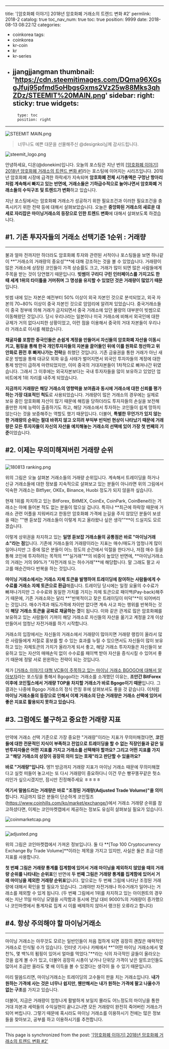 
---
title: '[암호화폐 이야기] 2018년 암호화폐 거래소의 트렌드 변화 #2'
permlink: 2018-2
catalog: true
toc_nav_num: true
toc: true
position: 9999
date: 2018-08-13 08:22:12
categories:
- coinkorea
tags:
- coinkorea
- kr-coin
- kr
- kr-series
- jjangjjangman
thumbnail: 'https://cdn.steemitimages.com/DQma96XGsgJfuj95pfmd5oHbgsGxms2Vz25w88Mks3qhZDz/STEEMIT%20MAIN.png'
sidebar:
    right:
        sticky: true
widgets:
    -
        type: toc
        position: right
---


![STEEMIT MAIN.png](https://cdn.steemitimages.com/DQma96XGsgJfuj95pfmd5oHbgsGxms2Vz25w88Mks3qhZDz/STEEMIT%20MAIN.png)

> 너무나도 예쁜 대문을 선물해주신 @designkoi님께 감사드립니다.

![steemit_logo.png](https://cdn.steemitimages.com/DQmaZsenPDf5Qn5nJzDZNkVg1aCQUyXNwqwK1fk8qe4jhKa/steemit_logo.png)




안녕하세요, 디온(@donekim)입니다. 오늘의 포스팅은 지난 번의 [[암호화폐 이야기] 2018년 암호화폐 거래소의 트렌드 변화 #1](https://steemit.com/coinkorea/@donekim/2018-1)라는 포스팅에 이어지는 시리즈입니다. 2018년 암호화폐 시장에 급격한 하락세가 지속되며 **암호화폐 전체 시가총액은 구멍난 항아리처럼 계속해서 빠지고 있는 반면에, 거래소들은 기하급수적으로 늘어나면서 암호화폐 거래소들의 수익구조 및 트렌드가 변화**하고 있습니다. 

지난 포스팅에서는 암호화폐 거래소가 성공하기 위한 필요조건과 이러한 필요조건을 충족시키기 위한 전략 등에 대해서 살펴보았습니다. 오늘은 **중앙화된 거래소의 새로운 대세로 자리잡은 마이닝거래소의 등장으로 인한 트렌드 변화**에 대해서 살펴보도록 하겠습니다. 



## #1. 기존 투자자들의 거래소 선택기준 1순위 : 거래량

------

불과 얼마 전까지만 하더라도 암호화폐 투자와 관련된 서적이나 포스팅들을 보면 하나같이 **"거래소의 거래량의 중요성"**에 대해 강조하는 것을 볼 수 있었습니다. 거래량이 많은 거래소에 상장된 코인들이 가격 상승률도 크고, 거래가 많이 되면 많은 사람들에게 주목을 받는 것이 당연했기 때문입니다. **빗썸이 구리디 구린 인터페이스를 가지고도 한 때 세계 1위의 타이틀을 거머쥐며 그 명성을 유지할 수 있었던 것은 거래량이 많았기 때문**입니다. 

빗썸 내에 있는 자본은 예전부터 50% 이상이 외국 자본인 것으로 분석되었고, 외국 자본의 70~80% 이상이 중국 자본인 것으로 암암리에 알려져 있었습니다. 중국거래소들이 중국 정부에 의해 거래가 금지되면서 중국 거래소에 있던 물량의 대부분이 빗썸으로 이동해왔던 것입니다. 당시 우리나라는 일본이나 미국 거래소에 비해서 외국인에 대한 규제가 거의 없다시피한 상황이었고, 이런 점을 이용해서 중국의 거대 자본들이 우리나라 거래소로 이사를 해왔습니다. 

**채굴자를 포함한 중국인들은 손쉽게 계정을 만들어서 자신들의 암호화폐 자산을 이동시키고, 펌핑을 통해 한국 개인투자자들의 자본을 끌어들인 뒤에 이를 원화로 청산하고 위안화로 환전 후 빠져나가는 전략**을 취했던 것입니다. 기존 금융권을 통한 거래가 아닌 새로운 방법을 통해 대규모 외화 유출 사태가 벌어지면서 외국인 투자자들의 계정에 대한 통제 방안이 급하게 마련되었지만, 이미 중국의 거대자본들이 1차적으로 빠져나간 뒤였습니다. 그래서 그 이후에는 외국자본보다는 국내 투자자들을 많이 보유하고 있었던 업비트에게 1위 자리를 내주게 되었습니다.

**지금까지 거래량은 해당 거래소의 영향력을 보여줌과 동시에 거래소에 대한 신뢰를 평가하는 가장 대표적인 척도**로 사용되었습니다. 거래량이 많은 거래소의 경우에는 실제로 보유 중인 암호화폐 자산이 많기 때문에 해킹을 당하더라도 투자자들의 손실을 보전해 줄만한 자체 능력이 출중하기도 하고, 해당 거래소에서 투자하는 코인들이 쉽게 망하지 않는다는 것을 보증해주는 역할도 했기 때문입니다. 더불어, **특별한 무언가가 있지 않는 한 거래량의 순위는 절대 바뀌지 않고 오히려 부익부 빈익빈 현상이 나타났기 때문에 거래량은 모든 투자자들이 자신의 자산을 예치해놓는 거래소의 선택에 있어 가장 첫 번째의 기준**이었습니다.



## #2. 이제는 무의미해져버린 거래량 순위

------

![180813 ranking.png](https://cdn.steemitimages.com/DQmP3NcjcAkbojjLb9sD6b6nQ6kYmAiqtMADsUKyAyeuUR7/180813%20ranking.png)

위의 그림은 오늘 살펴본 거래소들의 거래량 순위입니다. 계속해서 트레이딩을 하거나 신규 거래소들에 대한 정보를 지속적으로 살펴보고 있는 분들이 아니라면 위의 그림에서 익숙한 거래소는 Bitflyer, OKEx, Binance, Huobi 정도가 되지 않을까 싶습니다. 

현재 1위를 차지하고 있는 BitForex, BitMEX, CoinEx, CoinPark, CoinBene라는 거래소는 아예 들어본 적도 없는 분들이 많으실 겁니다. 특히나 **최근에 하락장 때문에 거래소 관련 어플을 지워버리고 한동안 암호화폐 가격에 눈길을 주지 않았던 분들이 보셨을 때는 ""왠 듣보잡 거래소들이 이렇게 치고 올라왔나 싶은 생각""**이 드실지도 모르겠습니다. 

이렇게 상위권을 차지하고 있는 **일명 듣보잡 거래소들의 공통점은 바로 "마이닝거래소"라는 점**입니다. 기존에 거래소들의 거래량이라는 지표는 매수/매도가 엄청나게 많이 일어나지만 그 중에 많은 분들이 어느 정도의 순간에서 익절을 한다거나, 저점 매수 등을 통해 코인에 투자하려는 목적의 **"실거래"**의 비중이 높았던 반면에, **마이닝거래소의 거래는 거의 99%가 "자전거래 또는 허수거래"**에 해당합니다. 말 그래도 팔고 사고를 매순간마다 반복을 하는 것입니다. 

**마이닝 거래소에서는 거래소 자체 토큰을 발행하여 트레이딩에 참여하는 사람들에게 수수료를 거래소 자체 토큰으로 환급**해줍니다. 트레이딩 당시에는 일정 요율의 수수료가 빠져나가지만 그 수수료와 동일한 가치를 가지는 자체 토큰으로 패이백(Pay-back)해주기 때문에, 기존 거래소와는 달리 **"반복적이고 잦은 트레이딩이 미덕"**이 되어버리는 것입니다. 매수가격과 매도가격에 차이만 없다면 계속 사고 파는 행위를 반복하는 것이 **해당 거래소 토큰을 공짜로 채굴하는 것**이 됩니다. 이와 같은 관게로 많은 암호화폐를 보유하고 있는 사람들이 기꺼이 해당 거래소로 자신들의 자산을 옮기고 계정을 2개 이상 만들어서 엄청난 자전거래를 하기 시작합니다. 

거래소의 입장에서는 자신들의 거래소에서 거래량이 많아지면 거래량 랭킹이 올라서 많은 사람들에게 저절로 홍보를 할 수 있는 효과를 누릴 수 있으면서도 자신들이 많이 보유하고 있는 자체토큰의 가치가 올라가게 되서 좋고, 해당 거래소 투자자들은 자신들이 보유하고 있는 자산의 매매손익 없이 수수료를 패이백 받아 자산을 증식시킬 수 있어서 좋기 때문에 정말 서로 윈윈하는 전략이 되는 것입니다. 

제가 [[거래소 이야기] 대형 VC들이 주목하고 있는 마이닝 거래소 BGOGO에 대해서 알아보자](https://steemit.com/coinkorea/@donekim/vc-bgogo)라는 포스팅을 통해서 Bgogo라는 거래소를 소개했던 이유는, **조만간 BitForex이후에 코인힐스에서 거래량 TOP을 차지할 거래소가 바로 Bgogo이기 때문**입니다. 그 결과는 나중에 Bgogo 거래소의 정식 런칭 후에 살펴보셔도 좋을 것 같습니다. 이처럼 **마이닝 거래소들의 등장으로 인해서 이제 거래소의 단순 거래량은 거래소 선택에 있어서 좋은 지표로 활용되지 못하고 있습니다.**





## #3. 그럼에도 불구하고 중요한 거래량 지표

------

만약에 거래소 선택 기준으로 가장 중요한 "거래량"이라는 지표가 무의미해졌다면, **코인들에 대한 전문적인 지식이 부족하고 전업으로 트레이딩을 할 수 없는 직장인들과 같은 일반투자자들은 어떤 지표를 가지고 거래소를 선택해야 할까요? 그리고 어떤 지표를 가지고 "해당 거래소의 상장이 굉장히 의미 있는 호재"라고 판단할 수 있을까요?**

**바로 "거래량"입니다.** 엥?! 방금까지 거래량 지표가 마이닝 거래소 때문에 무의미해졌다고 실컷 떠들어 놓고서는 또 다시 거래량이 중요하다니 이건 무슨 빵꾸똥꾸같은 헛소리인가 싶으시겠지만, 잠시만 진정해주세요 ㅎㅎㅎㅎ

**여기서 말씀드리는 거래량은 바로 "조정된 거래량(Adjusted Trade Volume)"을 의미**합니다. 지금까지 많은 분들이 단순하게 코인힐즈(https://www.coinhills.com/ko/market/exchange/)에서 거래소 거래량 순위를 참고하셨다면, 이제는 코인마켓캡에서 제공하는 정보도 유심히 살펴보실 필요가 있습니다. 


![coinmarketcap.png](https://cdn.steemitimages.com/DQmX1MJDSvuRovoJdgorwFpdDcmNxhTwa8U9umdXzcqED9c/coinmarketcap.png)

---

![adjusted.png](https://cdn.steemitimages.com/DQmbnRi6AZa48mcaRAANaU3EUyYp2DnpHe3EJYcjMFMpUak/adjusted.png)



위의 그림은 코인마켓캡에서 가져온 정보입니다. 둘 다 **[Top 100 Cryptocurrency Exchange By Trade Volume]**이라는 제목을 가지고 있지만, 사실은 둘은 조금 다른 지표를 사용합니다.

**첫 번째 그림은 거래량 통계를 집계함에 있어서 거래 마이닝을 제외하지 않았을 때의 거래량 순위를 나타내는 순위표**인 반면에 **두 번째 그림은 거래량 통계를 집계함에 있어서 거래 마이닝을 제외한 거래량 순위표**입니다. 앞으로는 두 번째 그림에 나타난 조정된 거래량에 대해서 확인을 할 필요가 있습니다. 그래야만 자전거래나 허수거래가 일어나는 거래소를 제외할 수 있게 됩니다. (두 번째 그림에서 1위를 차지하고 있는 아이퀀트의 경우에는 지난 11일 마이닝 모델을 시작함과 동시에 전날 대비 9000%의 거래량이 증가했으나 코인마켓에서 통계자료 집계 시 이를 배제하지 않아서 랭크된 오류라고 합니다)



## #4. 항상 주의해야 할 마이닝거래소

------

마이닝 거래소는 아무것도 모르는 일반인들이 처음 접하게 되면 굉장히 괜찮은 매력적인 거래소로 인식될 수가 있습니다. 인터넷 기사나 카페에서 **"어떤 마이닝 거래소에서 몇 천%, 몇 백%의 펌핑이 있어서 얼마를 먹었다."**라는 식의 자극적인 글들이 올라오는 것을 쉽게 볼 수가 있고, 더불어 굉장히 시총이 낮거나 단위당 가격이 낮은 알트코인들도 많아서 조금만 올라도 몇 배 이득을 볼 수 있겠다는 생각이 들 수 있기 때문입니다.

미리 말씀드리면, 마이닝거래소는 트레이딩의 고수들이 판을 치는 거래소입니다. **내가 원하는 가격에 사는 것은 너무나 쉽지만, 웬만해서는 내가 원하는 가격에 팔고 나올수가 없는 구조**를 가지고 있습니다. 

더불어, 지금은 거래량이 엄청나게 활발하게 보일지 몰라도 어느정도의 마이닝을 통한 거대 자본과 세력들의 수익실현이 끝나고나면 모든 거래량이 완전히 죽어버린 거래소가 되어 버립니다. 그렇기 때문에 혹시라도 마이닝 거래소를 이용하시기 전에는 많은 정보들을 찾아보고, 공부를 하고 이용하시기를 추천합니다.

- - -

This page is synchronized from the post: ['[암호화폐 이야기] 2018년 암호화폐 거래소의 트렌드 변화 #2'](https://steemit.com/@donekim/2018-2)
